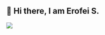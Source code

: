 ## 👋 Hi there, I am Erofei S.

![](http://github-profile-summary-cards.vercel.app/api/cards/profile-details?username=yerofey&theme=github)
